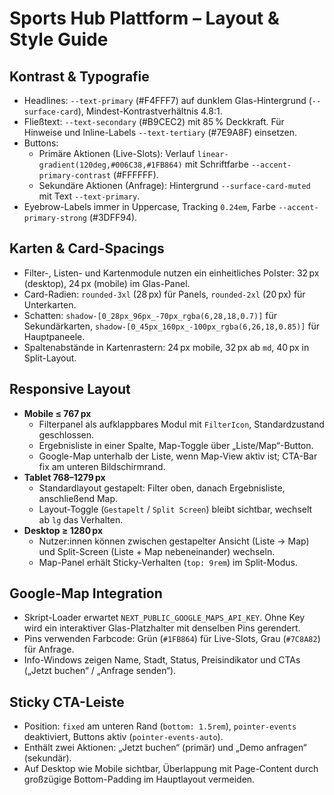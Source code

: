 # Sports Hub Plattform – Layout & Style Guide

## Kontrast & Typografie
- Headlines: `--text-primary` (#F4FFF7) auf dunklem Glas-Hintergrund (`--surface-card`), Mindest-Kontrastverhältnis 4.8:1.
- Fließtext: `--text-secondary` (#B9CEC2) mit 85 % Deckkraft. Für Hinweise und Inline-Labels `--text-tertiary` (#7E9A8F) einsetzen.
- Buttons:
  - Primäre Aktionen (Live-Slots): Verlauf `linear-gradient(120deg,#006C38,#1FB864)` mit Schriftfarbe `--accent-primary-contrast` (#FFFFFF).
  - Sekundäre Aktionen (Anfrage): Hintergrund `--surface-card-muted` mit Text `--text-primary`.
- Eyebrow-Labels immer in Uppercase, Tracking `0.24em`, Farbe `--accent-primary-strong` (#3DFF94).

## Karten & Card-Spacings
- Filter-, Listen- und Kartenmodule nutzen ein einheitliches Polster: 32 px (desktop), 24 px (mobile) im Glas-Panel.
- Card-Radien: `rounded-3xl` (28 px) für Panels, `rounded-2xl` (20 px) für Unterkarten.
- Schatten: `shadow-[0_28px_96px_-70px_rgba(6,28,18,0.7)]` für Sekundärkarten, `shadow-[0_45px_160px_-100px_rgba(6,26,18,0.85)]` für Hauptpaneele.
- Spaltenabstände in Kartenrastern: 24 px mobile, 32 px ab `md`, 40 px in Split-Layout.

## Responsive Layout
- **Mobile ≤ 767 px**
  - Filterpanel als aufklappbares Modul mit `FilterIcon`, Standardzustand geschlossen.
  - Ergebnisliste in einer Spalte, Map-Toggle über „Liste/Map“-Button.
  - Google-Map unterhalb der Liste, wenn Map-View aktiv ist; CTA-Bar fix am unteren Bildschirmrand.
- **Tablet 768–1279 px**
  - Standardlayout gestapelt: Filter oben, danach Ergebnisliste, anschließend Map.
  - Layout-Toggle (`Gestapelt` / `Split Screen`) bleibt sichtbar, wechselt ab `lg` das Verhalten.
- **Desktop ≥ 1280 px**
  - Nutzer:innen können zwischen gestapelter Ansicht (Liste → Map) und Split-Screen (Liste + Map nebeneinander) wechseln.
  - Map-Panel erhält Sticky-Verhalten (`top: 9rem`) im Split-Modus.

## Google-Map Integration
- Skript-Loader erwartet `NEXT_PUBLIC_GOOGLE_MAPS_API_KEY`. Ohne Key wird ein interaktiver Glas-Platzhalter mit denselben Pins gerendert.
- Pins verwenden Farbcode: Grün (`#1FB864`) für Live-Slots, Grau (`#7C8A82`) für Anfrage.
- Info-Windows zeigen Name, Stadt, Status, Preisindikator und CTAs („Jetzt buchen“ / „Anfrage senden“).

## Sticky CTA-Leiste
- Position: `fixed` am unteren Rand (`bottom: 1.5rem`), `pointer-events` deaktiviert, Buttons aktiv (`pointer-events-auto`).
- Enthält zwei Aktionen: „Jetzt buchen“ (primär) und „Demo anfragen“ (sekundär).
- Auf Desktop wie Mobile sichtbar, Überlappung mit Page-Content durch großzügige Bottom-Padding im Hauptlayout vermeiden.
